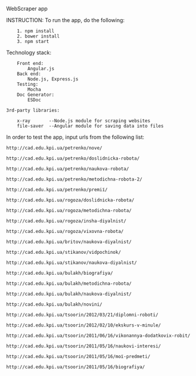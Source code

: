 WebScraper app

INSTRUCTION:
    To run the app, do the following:

        1. npm install
        2. bower install
        3. npm start


Technology stack:

        Front end:
            Angular.js
        Back end:
            Node.js, Express.js
        Testing:
            Mocha
        Doc Generator:
            ESDoc

    3rd-party libraries:

        x-ray       --Node.js module for scraping websites
        file-saver  --Angular module for saving data into files

In order to test the app, input urls from the following list:

    http://cad.edu.kpi.ua/petrenko/nove/

    http://cad.edu.kpi.ua/petrenko/doslidnicka-robota/

    http://cad.edu.kpi.ua/petrenko/naukova-robota/

    http://cad.edu.kpi.ua/petrenko/metodichna-robota-2/

    http://cad.edu.kpi.ua/petrenko/premiї/

    http://cad.edu.kpi.ua/rogoza/doslidnicka-robota/

    http://cad.edu.kpi.ua/rogoza/metodichna-robota/

    http://cad.edu.kpi.ua/rogoza/insha-diyalnist/

    http://cad.edu.kpi.ua/rogoza/vixovna-robota/

    http://cad.edu.kpi.ua/britov/naukova-diyalnist/

    http://cad.edu.kpi.ua/stikanov/vidpochinok/

    http://cad.edu.kpi.ua/stikanov/naukova-diyalnist/

    http://cad.edu.kpi.ua/bulakh/biografiya/

    http://cad.edu.kpi.ua/bulakh/metodichna-robota/

    http://cad.edu.kpi.ua/bulakh/naukova-diyalnist/

    http://cad.edu.kpi.ua/bulakh/novini/

    http://cad.edu.kpi.ua/tsoorin/2012/03/21/diplomni-roboti/

    http://cad.edu.kpi.ua/tsoorin/2012/02/10/ekskurs-v-minule/

    http://cad.edu.kpi.ua/tsoorin/2011/06/16/vikonannya-dodatkovix-robit/

    http://cad.edu.kpi.ua/tsoorin/2011/05/16/naukovi-interesi/

    http://cad.edu.kpi.ua/tsoorin/2011/05/16/moї-predmeti/

    http://cad.edu.kpi.ua/tsoorin/2011/05/16/biografiya/
